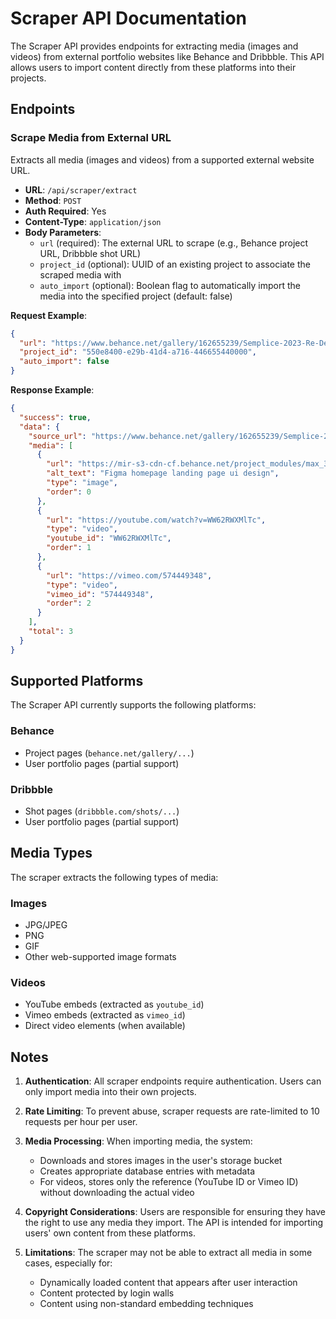 # Scraper API Documentation

The Scraper API provides endpoints for extracting media (images and videos) from external portfolio websites like Behance and Dribbble. This API allows users to import content directly from these platforms into their projects.

## Endpoints

### Scrape Media from External URL

Extracts all media (images and videos) from a supported external website URL.

- **URL**: `/api/scraper/extract`
- **Method**: `POST`
- **Auth Required**: Yes
- **Content-Type**: `application/json`
- **Body Parameters**:
  - `url` (required): The external URL to scrape (e.g., Behance project URL, Dribbble shot URL)
  - `project_id` (optional): UUID of an existing project to associate the scraped media with
  - `auto_import` (optional): Boolean flag to automatically import the media into the specified project (default: false)

**Request Example**:

```json
{
  "url": "https://www.behance.net/gallery/162655239/Semplice-2023-Re-Design",
  "project_id": "550e8400-e29b-41d4-a716-446655440000",
  "auto_import": false
}
```

**Response Example**:

```json
{
  "success": true,
  "data": {
    "source_url": "https://www.behance.net/gallery/162655239/Semplice-2023-Re-Design",
    "media": [
      {
        "url": "https://mir-s3-cdn-cf.behance.net/project_modules/max_3840/92ac2b162655239.63d9430117a46.jpeg",
        "alt_text": "Figma homepage landing page ui design",
        "type": "image",
        "order": 0
      },
      {
        "url": "https://youtube.com/watch?v=WW62RWXMlTc",
        "type": "video",
        "youtube_id": "WW62RWXMlTc",
        "order": 1
      },
      {
        "url": "https://vimeo.com/574449348",
        "type": "video",
        "vimeo_id": "574449348",
        "order": 2
      }
    ],
    "total": 3
  }
}
```

## Supported Platforms

The Scraper API currently supports the following platforms:

### Behance

- Project pages (`behance.net/gallery/...`)
- User portfolio pages (partial support)

### Dribbble

- Shot pages (`dribbble.com/shots/...`)
- User portfolio pages (partial support)

## Media Types

The scraper extracts the following types of media:

### Images

- JPG/JPEG
- PNG
- GIF
- Other web-supported image formats

### Videos

- YouTube embeds (extracted as `youtube_id`)
- Vimeo embeds (extracted as `vimeo_id`)
- Direct video elements (when available)

## Notes

1. **Authentication**: All scraper endpoints require authentication. Users can only import media into their own projects.

2. **Rate Limiting**: To prevent abuse, scraper requests are rate-limited to 10 requests per hour per user.

3. **Media Processing**: When importing media, the system:

   - Downloads and stores images in the user's storage bucket
   - Creates appropriate database entries with metadata
   - For videos, stores only the reference (YouTube ID or Vimeo ID) without downloading the actual video

4. **Copyright Considerations**: Users are responsible for ensuring they have the right to use any media they import. The API is intended for importing users' own content from these platforms.

5. **Limitations**: The scraper may not be able to extract all media in some cases, especially for:
   - Dynamically loaded content that appears after user interaction
   - Content protected by login walls
   - Content using non-standard embedding techniques
